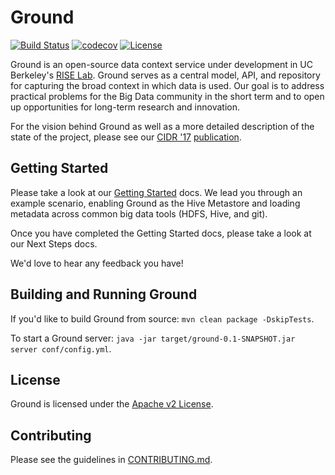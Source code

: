 # Ground

[![Build Status](https://travis-ci.org/ground-context/ground.svg?branch=master)](https://travis-ci.org/ground-context/ground)
[![codecov](https://codecov.io/gh/ground-context/ground/branch/master/graph/badge.svg)](https://codecov.io/gh/ground-context/ground)
[![License](https://img.shields.io/badge/license-Apache--2.0-blue.svg)](https://opensource.org/licenses/Apache-2.0)

Ground is an open-source data context service under development in UC Berkeley's [RISE Lab](https://rise.cs.berkeley.edu/). Ground serves as a central model, API, and repository for capturing the broad context in which data is used. Our goal is to address practical problems for the Big Data community in the short term and to open up opportunities for long-term research and innovation.

For the vision behind Ground as well as a more detailed description of the state of the project, please see our [CIDR '17](http://cidrdb.org/cidr2017/) [publication](docs/CIDR17.pdf).

## Getting Started

Please take a look at our [Getting Started](https://github.com/ground-context/ground/wiki/Getting-Started) docs. We lead you through an example scenario, enabling Ground as the Hive Metastore and loading metadata across common big data tools (HDFS, Hive, and git).

Once you have completed the Getting Started docs, please take a look at our Next Steps docs.

We'd love to hear any feedback you have!

## Building and Running Ground

If you'd like to build Ground from source:
`mvn clean package -DskipTests`.

To start a Ground server: `java -jar target/ground-0.1-SNAPSHOT.jar server conf/config.yml`.

## License

Ground is licensed under the [Apache v2 License](https://www.apache.org/licenses/LICENSE-2.0).

## Contributing

Please see the guidelines in [CONTRIBUTING.md](CONTRIBUTING.md).
